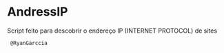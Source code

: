 # AndressIP
Script feito para descobrir o endereço IP (INTERNET PROTOCOL) de sites

     @RyanGarccia
